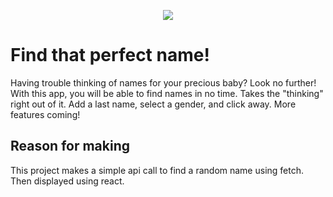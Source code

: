 <!-- ![Screenshot](https://i.imgur.com/SpJdgZR.png) -->
<!-- <div style="text-align:center"><img src="https://i.imgur.com/SpJdgZR.png" /></div> -->

<p align="center">
  <img src="https://i.imgur.com/SpJdgZR.png">
</p>

# Find that perfect name!

Having trouble thinking of names for your precious baby? Look no further! With this app, you will be able to find names in no time. Takes the "thinking" right out of it. Add a last name, select a gender, and click away. More features coming! 

## Reason for making

This project makes a simple api call to find a random name using fetch. Then displayed using react.
